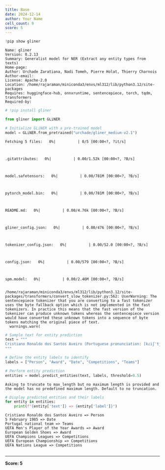 ```yaml
---
title: Base
date: 2024-12-14
author: Your Name
cell_count: 9
score: 5
---
```


```python
!pip show gliner
```

    Name: gliner
    Version: 0.2.13
    Summary: Generalist model for NER (Extract any entity types from texts)
    Home-page: 
    Author: Urchade Zaratiana, Nadi Tomeh, Pierre Holat, Thierry Charnois
    Author-email: 
    License: Apache-2.0
    Location: /home/rajaraman/miniconda3/envs/ml312/lib/python3.12/site-packages
    Requires: huggingface-hub, onnxruntime, sentencepiece, torch, tqdm, transformers
    Required-by: 



```python
# !pip install gliner
```


```python
from gliner import GLiNER
```


```python
# Initialize GLiNER with a pre-trained model
model = GLiNER.from_pretrained("urchade/gliner_medium-v2.1")
```


    Fetching 5 files:   0%|          | 0/5 [00:00<?, ?it/s]



    .gitattributes:   0%|          | 0.00/1.52k [00:00<?, ?B/s]



    model.safetensors:   0%|          | 0.00/781M [00:00<?, ?B/s]



    pytorch_model.bin:   0%|          | 0.00/781M [00:00<?, ?B/s]



    README.md:   0%|          | 0.00/4.76k [00:00<?, ?B/s]



    gliner_config.json:   0%|          | 0.00/476 [00:00<?, ?B/s]



    tokenizer_config.json:   0%|          | 0.00/52.0 [00:00<?, ?B/s]



    config.json:   0%|          | 0.00/579 [00:00<?, ?B/s]



    spm.model:   0%|          | 0.00/2.46M [00:00<?, ?B/s]


    /home/rajaraman/miniconda3/envs/ml312/lib/python3.12/site-packages/transformers/convert_slow_tokenizer.py:562: UserWarning: The sentencepiece tokenizer that you are converting to a fast tokenizer uses the byte fallback option which is not implemented in the fast tokenizers. In practice this means that the fast version of the tokenizer can produce unknown tokens whereas the sentencepiece version would have converted these unknown tokens into a sequence of byte tokens matching the original piece of text.
      warnings.warn(



```python
# Sample text for entity prediction
text = """
Cristiano Ronaldo dos Santos Aveiro (Portuguese pronunciation: [kɾiʃˈtjɐnu ʁɔˈnaldu]; born 5 February 1985) is a Portuguese professional footballer who plays as a forward for and captains both Saudi Pro League club Al Nassr and the Portugal national team. Widely regarded as one of the greatest players of all time, Ronaldo has won five Ballon d'Or awards, a record three UEFA Men's Player of the Year Awards, and four European Golden Shoes, the most by a European player. He has won 33 trophies in his career, including seven league titles, five UEFA Champions Leagues, the UEFA European Championship, and the UEFA Nations League.
"""
```


```python
# Define the entity labels to identify
labels = ["Person", "Award", "Date", "Competitions", "Teams"]
```


```python
# Perform entity prediction
entities = model.predict_entities(text, labels, threshold=0.5)
```

    Asking to truncate to max_length but no maximum length is provided and the model has no predefined maximum length. Default to no truncation.



```python
# Display predicted entities and their labels
for entity in entities:
    print(f"{entity['text']} => {entity['label']}")
```

    Cristiano Ronaldo dos Santos Aveiro => Person
    5 February 1985 => Date
    Portugal national team => Teams
    UEFA Men's Player of the Year Awards => Award
    European Golden Shoes => Award
    UEFA Champions Leagues => Competitions
    UEFA European Championship => Competitions
    UEFA Nations League => Competitions



```python

```


---
**Score: 5**